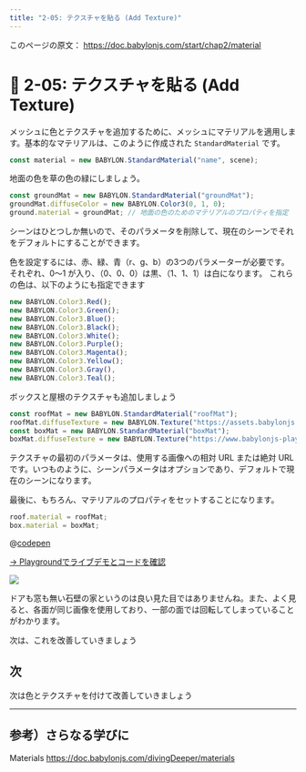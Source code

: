 ```yaml
---
title: "2-05: テクスチャを貼る (Add Texture)"
---
```


このページの原文： https://doc.babylonjs.com/start/chap2/material

# 🔨 2-05: テクスチャを貼る (Add Texture)

メッシュに色とテクスチャを追加するために、メッシュにマテリアルを適用します。基本的なマテリアルは、このように作成された `StandardMaterial` です。

```js
const material = new BABYLON.StandardMaterial("name", scene);
```

地面の色を草の色の緑にしましょう。

```js
const groundMat = new BABYLON.StandardMaterial("groundMat");
groundMat.diffuseColor = new BABYLON.Color3(0, 1, 0);
ground.material = groundMat; // 地面の色のためのマテリアルのプロパティを指定
```

シーンはひとつしか無いので、そのパラメータを削除して、現在のシーンでそれをデフォルトにすることができます。

色を設定するには、赤、緑、青（r、g、b）の3つのパラメーターが必要です。それぞれ、0〜1 が入り、（0、0、0）は黒、（1、1、1）は白になります。 
これらの色は、以下のようにも指定できます


```js
new BABYLON.Color3.Red();
new BABYLON.Color3.Green();
new BABYLON.Color3.Blue();
new BABYLON.Color3.Black();
new BABYLON.Color3.White();
new BABYLON.Color3.Purple();
new BABYLON.Color3.Magenta();
new BABYLON.Color3.Yellow();
new BABYLON.Color3.Gray(),
new BABYLON.Color3.Teal();
```

ボックスと屋根のテクスチャも追加しましょう

```js
const roofMat = new BABYLON.StandardMaterial("roofMat");
roofMat.diffuseTexture = new BABYLON.Texture("https://assets.babylonjs.com/environments/roof.jpg", scene);
const boxMat = new BABYLON.StandardMaterial("boxMat");
boxMat.diffuseTexture = new BABYLON.Texture("https://www.babylonjs-playground.com/textures/floor.png");
```

テクスチャの最初のパラメータは、使用する画像への相対 URL または絶対 URL です。いつものように、シーンパラメータはオプションであり、デフォルトで現在のシーンになります。

最後に、もちろん、マテリアルのプロパティをセットすることになります。

```js
roof.material = roofMat;
box.material = boxMat;
```


@[codepen](https://codepen.io/chomado/pen/XWVMzbx)

[→ Playgroundでライブデモとコードを確認](https://playground.babylonjs.com/#KBS9I5#71)

![](https://doc.babylonjs.com/_next/image?url=%2Fimg%2Fgetstarted%2Fhouse2.png&w=1920&q=75)

ドアも窓も無い石壁の家というのは良い見た目ではありませんね。また、よく見ると、各面が同じ画像を使用しており、一部の面では回転してしまっていることがわかります。

次は、これを改善していきましょう


## 次

次は色とテクスチャを付けて改善していきましょう

---

## 参考）さらなる学びに

Materials
https://doc.babylonjs.com/divingDeeper/materials